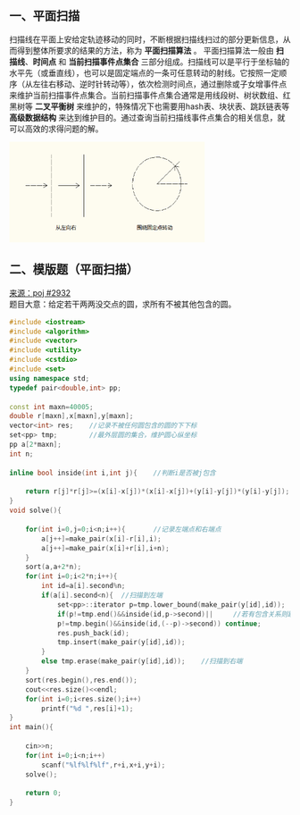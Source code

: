 ## 一、平面扫描
扫描线在平面上安给定轨迹移动的同时，不断根据扫描线扫过的部分更新信息，从而得到整体所要求的结果的方法，称为 **平面扫描算法** 。
平面扫描算法一般由 **扫描线**、**时间点** 和 **当前扫描事件点集合** 三部分组成。扫描线可以是平行于坐标轴的水平先（或垂直线），也可以是固定端点的一条可任意转动的射线。它按照一定顺序（从左往右移动、逆时针转动等），依次检测时间点，通过删除或子女增事件点来维护当前扫描事件点集合。当前扫描事件点集合通常是用线段树、树状数组、红黑树等 **二叉平衡树** 来维护的，特殊情况下也需要用hash表、块状表、跳跃链表等 **高级数据结构** 来达到维护目的。通过查询当前扫描线事件点集合的相关信息，就可以高效的求得问题的解。

<img src="_image/pingmian_1.png" width="350" height="180" />

## 二、模版题（平面扫描）
<a href="http://poj.org/problem?id=2932">来源：poj #2932</a><br>
题目大意：给定若干两两没交点的圆，求所有不被其他包含的圆。
```c++
#include <iostream>
#include <algorithm>
#include <vector>
#include <utility>
#include <cstdio>
#include <set>
using namespace std;
typedef pair<double,int> pp;

const int maxn=40005;
double r[maxn],x[maxn],y[maxn];
vector<int> res;    //记录不被任何圆包含的圆的下下标
set<pp> tmp;        //最外层圆的集合，维护圆心纵坐标
pp a[2*maxn];
int n;

inline bool inside(int i,int j){    //判断i是否被j包含

    return r[j]*r[j]>=(x[i]-x[j])*(x[i]-x[j])+(y[i]-y[j])*(y[i]-y[j]);
}
void solve(){

    for(int i=0,j=0;i<n;i++){       //记录左端点和右端点
        a[j++]=make_pair(x[i]-r[i],i);
        a[j++]=make_pair(x[i]+r[i],i+n);
    }
    sort(a,a+2*n);
    for(int i=0;i<2*n;i++){
        int id=a[i].second%n;
        if(a[i].second<n){  //扫描到左端
            set<pp>::iterator p=tmp.lower_bound(make_pair(y[id],id));
            if(p!=tmp.end()&&inside(id,p->second)||     //若有包含关系则跳过
            p!=tmp.begin()&&inside(id,(--p)->second)) continue;
            res.push_back(id);
            tmp.insert(make_pair(y[id],id));
        }
        else tmp.erase(make_pair(y[id],id));    //扫描到右端
    }
    sort(res.begin(),res.end());
    cout<<res.size()<<endl;
    for(int i=0;i<res.size();i++)
        printf("%d ",res[i]+1);
}
int main(){

    cin>>n;
    for(int i=0;i<n;i++)
        scanf("%lf%lf%lf",r+i,x+i,y+i);
    solve();

    return 0;
}

```
